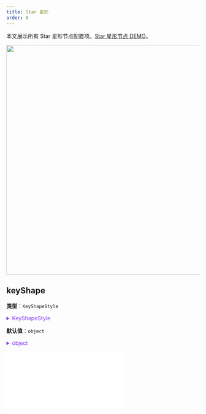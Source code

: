 ```yaml
---
title: Star 星形
order: 8
---
```


本文展示所有 Star 星形节点配置项。[Star 星形节点 DEMO](/zh/examples/item/defaultNodes/#star)。

<img src="https://mdn.alipayobjects.com/huamei_qa8qxu/afts/img/A*YSVjSLyYNwIAAAAAAAAAAAAADmJ7AQ/original" width=600 />

## keyShape

**类型**：`KeyShapeStyle`

<details>

<summary style="color: #873bf4; cursor: pointer">KeyShapeStyle</summary>

```typescript
type KeyShapeStyle = StyleProps & {
  /**
   * 五角星的大小
   */
  outerR?: number;
  /**
   * 五角星的内环大小。若未设置 `innerR`, 则自动根据 `outerR * 3 / 8` 计算
   */
  innerR?: number;
};
```

其中，相关的图形样式参考 [Path 图形样式](../shape/PathStyleProps.zh.md)。

</details>

**默认值**：`object`

<details>

<summary style="color: #873bf4; cursor: pointer">object</summary>

```json
{
  "outerR": 20
}
```

</details>

<embed src="../../../common/NodeShapeStyles.zh.md"></embed>
